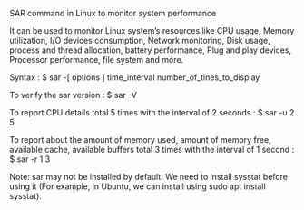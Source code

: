 SAR command in Linux to monitor system performance

It can be used to monitor Linux system’s resources like CPU usage, Memory utilization, I/O devices consumption, Network monitoring, Disk usage, 
process and thread allocation, battery performance, Plug and play devices, Processor performance, file system and more.

Syntax : 
$ sar -[ options ] time_interval number_of_tines_to_display

To verify the sar version : 
$ sar -V

To report CPU details total 5 times with the interval of 2 seconds : 
$ sar -u 2 5

To report about the amount of memory used, amount of memory free, available cache, available buffers total 3 times with the interval of 1 second : 
$ sar -r 1 3

Note: sar may not be installed by default. We need to install sysstat before using it (For example, in Ubuntu, we can install using sudo apt install sysstat).
